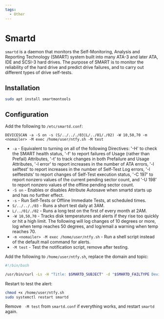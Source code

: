```yaml
---
tags:
  - Other
---
```


# Smartd

`smartd` is a daemon that monitors the Self-Monitoring, Analysis and Reporting Technology (SMART) system built into many ATA-3 and later ATA, IDE and SCSI-3 hard drives. The purpose of SMART is to monitor the reliability of the hard drive and predict drive failures, and to carry out different types of drive self-tests.

## Installation

```bash
sudo apt install smartmontools
```

## Configuration

Add the following to `/etc/smartd.conf`:

```
DEVICESCAN -a -S on -s (S/../.././03|L/../01/./02) -W 10,50,70 -m <nomailer> -M exec /home/user/ntfy.sh -M test
```

- `-a` - Equivalent to turning on all of the following Directives: '-H' to check the SMART health status, '-f' to report failures of Usage (rather than Prefail) Attributes, '-t' to track changes in both Prefailure and Usage Attributes, '-l error' to report increases in the number of ATA errors, '-l selftest' to report increases in the number of Self-Test Log errors, '-l selfteststs' to report changes of Self-Test execution status, '-C 197' to report nonzero values of the current pending sector count, and '-U 198' to report nonzero values of the offline pending sector count.
- `-S on` - Enables or disables Attribute Autosave when smartd starts up and has no further effect.
- `-s` - Run Self-Tests or Offline Immediate Tests, at scheduled times.
- `S/../.././03` - Runs a short test daily at 3AM.
- `L/../01/./02` - Runs a long test on the first of every month at 2AM.
- `-W 10,50,70` - Tracks disk temperatures and alerts if they rise too quickly or hit a high limit. The following will log changes of 10 degrees or more, log when temp reaches 50 degrees, and log/email a warning when temp reaches 70.
- `-m <nomailer> -M exec /home/user/ntfy.sh` - Run a shell script instead of the default mail command for alerts.
- `-M test` - Test the notification script, remove after testing.

Add the following to `/home/user/ntfy.sh`, replace the domain and topic:

```bash
#!/bin/bash

/usr/bin/curl -Ls -H "Title: $SMARTD_SUBJECT" -d "$SMARTD_FAILTYPE Device: $SMARTD_DEVICE Time: $SMARTD_TFIRST Message: $SMARTD_FULLMESSAGE" https://ntfy.domain.com/Topic
```

Restart to test the alert:

```bash
chmod +x /home/user/ntfy.sh
sudo systemctl restart smartd
```

Remove ` -M test` from `smartd.conf` if everything works, and restart `smartd` again.
